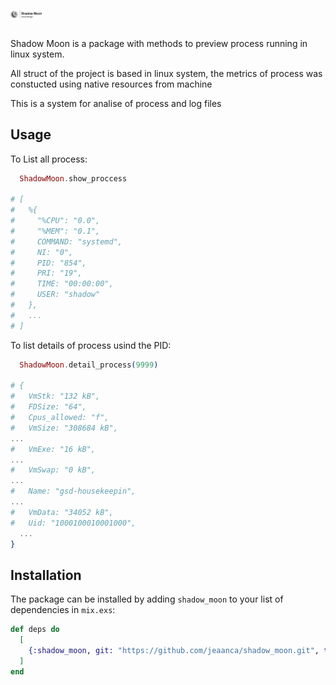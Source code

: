 <img style="display:block;text-align:center; width: 50px" src="https://github.com/jeaanca/shadow_moon/blob/master/assets/images/shadow_moon_logo.png"><br>

<p> Shadow Moon is a package with methods to preview process running in linux system. </p>
<p> All struct of the project is based in linux system, the metrics of process was constucted using native resources from machine </p>

<p> This is a system for analise of process and log files </p>

## Usage

To List all process:
```elixir
  ShadowMoon.show_proccess

# [
#   %{
#     "%CPU": "0.0",
#     "%MEM": "0.1",
#     COMMAND: "systemd",
#     NI: "0",
#     PID: "854",
#     PRI: "19",
#     TIME: "00:00:00",
#     USER: "shadow"
#   },
#   ...
# ]

```

To list details of process usind the PID:
```elixir
  ShadowMoon.detail_process(9999)

# {
#   VmStk: "132 kB",
#   FDSize: "64",
#   Cpus_allowed: "f",
#   VmSize: "308684 kB",
...
#   VmExe: "16 kB",
...
#   VmSwap: "0 kB",
...
#   Name: "gsd-housekeepin",
...
#   VmData: "34052 kB",
#   Uid: "1000100010001000",
  ...
}
```

## Installation

The package can be installed
by adding `shadow_moon` to your list of dependencies in `mix.exs`:

```elixir
def deps do
  [
    {:shadow_moon, git: "https://github.com/jeaanca/shadow_moon.git", tag: "0.1.0"}
  ]
end
```



